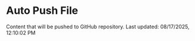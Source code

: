 # Auto Push File

Content that will be pushed to GitHub repository.
Last updated: 08/17/2025, 12:10:02 PM